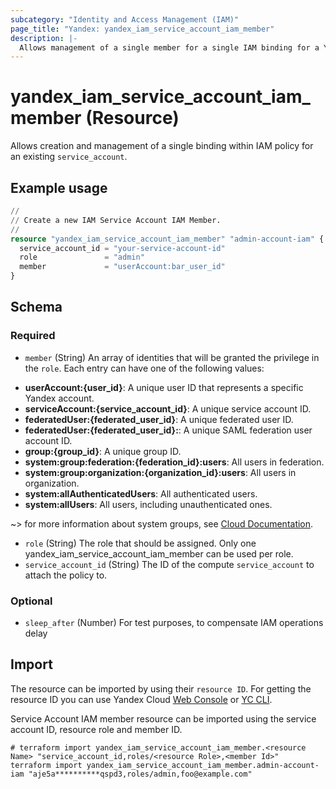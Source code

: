 ```yaml
---
subcategory: "Identity and Access Management (IAM)"
page_title: "Yandex: yandex_iam_service_account_iam_member"
description: |-
  Allows management of a single member for a single IAM binding for a Yandex IAM service account.
---
```


# yandex_iam_service_account_iam_member (Resource)

Allows creation and management of a single binding within IAM policy for an existing `service_account`.

## Example usage

```terraform
//
// Create a new IAM Service Account IAM Member.
//
resource "yandex_iam_service_account_iam_member" "admin-account-iam" {
  service_account_id = "your-service-account-id"
  role               = "admin"
  member             = "userAccount:bar_user_id"
}
```

<!-- schema generated by tfplugindocs -->
## Schema

### Required

- `member` (String) An array of identities that will be granted the privilege in the `role`. Each entry can have one of the following values:
 * **userAccount:{user_id}**: A unique user ID that represents a specific Yandex account.
 * **serviceAccount:{service_account_id}**: A unique service account ID.
 * **federatedUser:{federated_user_id}**: A unique federated user ID.
 * **federatedUser:{federated_user_id}:**: A unique SAML federation user account ID.
 * **group:{group_id}**: A unique group ID.
 * **system:group:federation:{federation_id}:users**: All users in federation.
 * **system:group:organization:{organization_id}:users**: All users in organization.
 * **system:allAuthenticatedUsers**: All authenticated users.
 * **system:allUsers**: All users, including unauthenticated ones.

~> for more information about system groups, see [Cloud Documentation](https://yandex.cloud/docs/iam/concepts/access-control/system-group).
- `role` (String) The role that should be assigned. Only one yandex_iam_service_account_iam_member can be used per role.
- `service_account_id` (String) The ID of the compute `service_account` to attach the policy to.

### Optional

- `sleep_after` (Number) For test purposes, to compensate IAM operations delay

## Import

The resource can be imported by using their `resource ID`. For getting the resource ID you can use Yandex Cloud [Web Console](https://console.yandex.cloud) or [YC CLI](https://yandex.cloud/docs/cli/quickstart).

Service Account IAM member resource can be imported using the service account ID, resource role and member ID.

```shell
# terraform import yandex_iam_service_account_iam_member.<resource Name> "service_account_id,roles/<resource Role>,<member Id>"
terraform import yandex_iam_service_account_iam_member.admin-account-iam "aje5a**********qspd3,roles/admin,foo@example.com"
```
